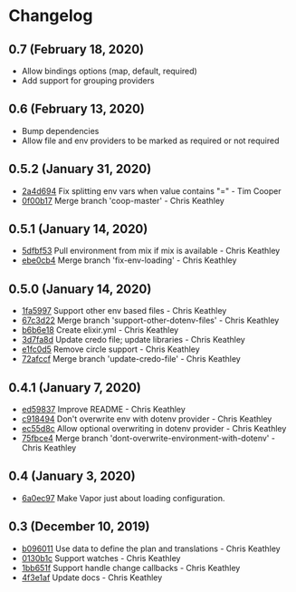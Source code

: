 # Changelog

## 0.7 (February 18, 2020)

* Allow bindings options (map, default, required)
* Add support for grouping providers

## 0.6 (February 13, 2020)

* Bump dependencies
* Allow file and env providers to be marked as required or not required

## 0.5.2 (January 31, 2020)

* [2a4d694](https://github.com/keathley/vapor/commit/2a4d6944d1bbe4302ba38db15d4ca087e8268e32) Fix splitting env vars when value contains "=" - Tim Cooper
* [0f00b17](https://github.com/keathley/vapor/commit/0f00b176d1a365b2c61238f4705b1c1d4cce5a3c) Merge branch 'coop-master' - Chris Keathley

## 0.5.1 (January 14, 2020)

* [5dfbf53](https://github.com/keathley/vapor/commit/5dfbf53e2825e3401d7239aa6e6dacf1511577a6) Pull environment from mix if mix is available - Chris Keathley
* [ebe0cb4](https://github.com/keathley/vapor/commit/ebe0cb417fa586cdd04b0690272606d87ce52b4d) Merge branch 'fix-env-loading' - Chris Keathley

## 0.5.0 (January 14, 2020)

* [1fa5997](https://github.com/keathley/vapor/commit/1fa59975c142efd12cc1673d03c64cfbc302f49f) Support other env based files - Chris Keathley
* [67c3d22](https://github.com/keathley/vapor/commit/67c3d22a66dd122d7f3c8cc6eeb0e58898d98048) Merge branch 'support-other-dotenv-files' - Chris Keathley
* [b6b6e18](https://github.com/keathley/vapor/commit/b6b6e1841e9a9be999b260bc82d9c1e2e0d0e0a1) Create elixir.yml - Chris Keathley
* [3d7fa8d](https://github.com/keathley/vapor/commit/3d7fa8d6ac5623f970fc7d11cc7d117fadf0fe2c) Update credo file; update libraries - Chris Keathley
* [e1fc0d5](https://github.com/keathley/vapor/commit/e1fc0d512fd781bf1fa16d55ca48fe7f2bfe03c0) Remove circle support - Chris Keathley
* [72afccf](https://github.com/keathley/vapor/commit/72afccffee405db8d2a9d2708f677080117721ed) Merge branch 'update-credo-file' - Chris Keathley

## 0.4.1 (January 7, 2020)

* [ed59837](https://github.com/keathley/vapor/commit/ed59837f19ba7117b7b325722dc09d0ed919074e) Improve README - Chris Keathley
* [c918494](https://github.com/keathley/vapor/commit/c91849491d72bf41f4bb62b23460d0b27c28f9c6) Don't overwrite env with dotenv provider - Chris Keathley
* [ec55d8c](https://github.com/keathley/vapor/commit/ec55d8c9610e2eafa55277d2f330828cdeba45ca) Allow optional overwriting in dotenv provider - Chris Keathley
* [75fbce4](https://github.com/keathley/vapor/commit/75fbce4cc53eccae6027dfd5e9e2a5570b6108c2) Merge branch 'dont-overwrite-environment-with-dotenv' - Chris Keathley

## 0.4 (January 3, 2020)

* [6a0ec97](https://github.com/keathley/vapor/commit/6a0ec9796b75859b93def7fae65efa753633f2b6) Make Vapor just about loading configuration.

## 0.3 (December 10, 2019)

* [b096011](https://github.com/keathley/vapor/commit/b0960111232754c4c2b4441522e68c0e7791a64e) Use data to define the plan and translations - Chris Keathley
* [0130b1c](https://github.com/keathley/vapor/commit/0130b1c963dddae8454ba5727b0942106bf7a211) Support watches - Chris Keathley
* [1bb651f](https://github.com/keathley/vapor/commit/1bb651f8528bed3650bce78bb7671012a24ddba0) Support handle change callbacks - Chris Keathley
* [4f3e1af](https://github.com/keathley/vapor/commit/4f3e1afb087b2996d1b77931e62f4ca0f3e545b0) Update docs - Chris Keathley
